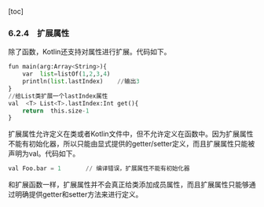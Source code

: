 [toc]

### 6.2.4　扩展属性

除了函数，Kotlin还支持对属性进行扩展。代码如下。

```python
fun main(arg:Array<String>){
    var  list=listOf(1,2,3,4)
    println(list.lastIndex)    //输出3
}
//给List类扩展一个lastIndex属性
val  <T> List<T>.lastIndex:Int get(){
    return  this.size-1
}
```

扩展属性允许定义在类或者Kotlin文件中，但不允许定义在函数中。因为扩展属性不能有初始化器，所以只能由显式提供的getter/setter定义，而且扩展属性只能被声明为val。代码如下。

```python
val Foo.bar = 1       // 编译错误，扩展属性不能有初始化器
```

和扩展函数一样，扩展属性并不会真正给类添加成员属性，而且扩展属性只能够通过明确提供getter和setter方法来进行定义。

